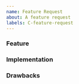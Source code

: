 ```yaml
---
name: Feature Request
about: A feature request
labels: C-feature-request
---
```


<!--
Thank you for opening an issue! Please fill out the following sections.
-->

### Feature
<!-- What is the feature you need? -->

### Implementation
<!-- Do you have an idea to implement the feature? If so, please describe it.-->

### Drawbacks
<!-- Do you think there are any drawbacks of implementing this feature? If so, please describe it.-->
